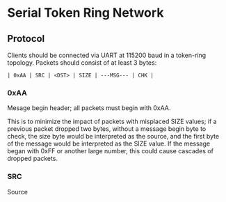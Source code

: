 # Serial Token Ring Network

## Protocol
Clients should be connected via UART at 115200 baud in a token-ring topology. Packets should consist of at least 3 bytes:
```
| 0xAA | SRC | <DST> | SIZE | ---MSG--- | CHK |
```
### 0xAA
Mesage begin header; all packets must begin with 0xAA.

This is to minimize the impact of packets with misplaced SIZE values; if a previous packet dropped two bytes, without a message begin byte to check, the size byte would be interpreted as the source, and the first byte of the message would be interpreted as the SIZE value. If the message began with 0xFF or another large number, this could cause cascades of dropped packets.

### SRC
Source 